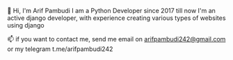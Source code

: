 👋 Hi, I'm Arif Pambudi
I am a Python Developer since 2017 till now
I'm an active django developer, with experience creating various types of websites using django

📫 if you want to contact me, send me email on arifpambudi242@gmail.com or my telegram t.me/arifpambudi242
